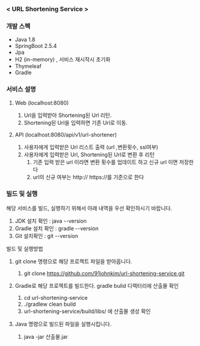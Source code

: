 

### < URL Shortening Service > 

### 개발 스펙
* Java 1.8
* SpringBoot 2.5.4
* Jpa
* H2 (in-memory) , 서비스 재시작시 초기화
* Thymeleaf
* Gradle

### 서비스 설명

1) Web (localhost:8080)
   1) Url을 입력받아 Shortening된 Url 리턴.
   2) Shortening된 Url을 입력하면 기존 Url로 이동.
   
2) API (localhost:8080/api/v1/url-shortener)
   1) 사용자에게 입력받은 Url 리스트 출력 (url ,변환횟수, ssl여부)
   2) 사용자에게 입력받은 Url, Shortening된 Url로 변환 후 리턴
      1) 기존 입력 받은 url 이라면 변환 횟수를 업데이트 하고 신규 url 이면 저장한다
      2) url의 신규 여부는  http:// https://를 기준으로 한다
      

### 빌드 및 실행

해당 서비스를 빌드, 실행하기 위해서 아래 내역을 우선 확인하시기 바랍니다.

1) JDK 설치 확인 : java --version 
2) Gradle 설치 확인 : gradle --version
3) Git 설치확인 : git --version

   

빌드 및 실행방법

1. git clone 명령으로 해당 프로젝트 파일을 받아옵니다.
   1. git clone https://github.com/91johnkim/url-shortening-service.git

2. Gradle로 해당 프로젝트를 빌드한다. gradle bulid 디렉터리에 산출물 확인
   1. cd url-shortening-service
   2. ./gradlew clean build
   3. url-shortening-service/build/libs/ 에 산출물 생성 확인

3. Java 명령으로 빌드된 파일을 실행시킵니다.
   1. java -jar 산출물.jar 
   


